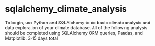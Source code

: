 # sqlalchemy_climate_analysis
To begin, use Python and SQLAlchemy to do basic climate analysis and data exploration of your climate database. All of the following analysis should be completed using SQLAlchemy ORM queries, Pandas, and Matplotlib.
3-15 days total
